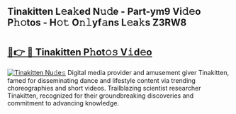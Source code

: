 ## Tinakitten L𝚎a𝚔ed N𝚞𝚍e - Part-ym9 Vi𝚍𝚎o P𝚑𝚘tos - H𝚘𝚝 O𝚗𝚕yf𝚊ns L𝚎a𝚔s Z3RW8

# <h2><a href="http://kf2oaoz.oniu.top/?m=Tinakitten">🔗👉 🔴 Tinakitten P𝚑ot𝚘𝚜 V𝚒d𝚎o</a></h2>

[![Tinakitten Nu𝚍e𝚜](https://i.imgur.com/0qMVB7G.gif)](http://kf2oaoz.oniu.top/?m=Tinakitten)
Digital media provider and amusement giver Tinakitten, famed for disseminating dance and lifestyle content via trending choreographies and short videos. Trailblazing scientist researcher Tinakitten, recognized for their groundbreaking discoveries and commitment to advancing knowledge.  
